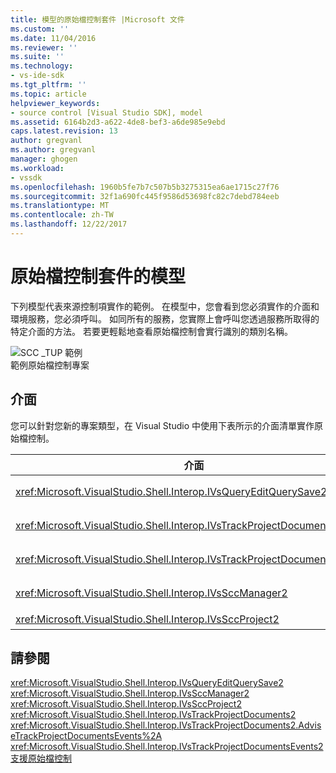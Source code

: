 ```yaml
---
title: 模型的原始檔控制套件 |Microsoft 文件
ms.custom: ''
ms.date: 11/04/2016
ms.reviewer: ''
ms.suite: ''
ms.technology:
- vs-ide-sdk
ms.tgt_pltfrm: ''
ms.topic: article
helpviewer_keywords:
- source control [Visual Studio SDK], model
ms.assetid: 6164b2d3-a622-4de8-bef3-a6de985e9ebd
caps.latest.revision: 13
author: gregvanl
ms.author: gregvanl
manager: ghogen
ms.workload:
- vssdk
ms.openlocfilehash: 1960b5fe7b7c507b5b3275315ea6ae1715c27f76
ms.sourcegitcommit: 32f1a690fc445f9586d53698fc82c7debd784eeb
ms.translationtype: MT
ms.contentlocale: zh-TW
ms.lasthandoff: 12/22/2017
---
```

# <a name="model-for-source-control-packages"></a>原始檔控制套件的模型
下列模型代表來源控制項實作的範例。 在模型中，您會看到您必須實作的介面和環境服務，您必須呼叫。 如同所有的服務，您實際上會呼叫您透過服務所取得的特定介面的方法。 若要更輕鬆地查看原始檔控制會實行識別的類別名稱。  
  
 ![SCC &#95;TUP 範例](../../extensibility/internals/media/scc_tup.gif "SCC_TUP")  
範例原始檔控制專案  
  
## <a name="interfaces"></a>介面  
 您可以針對您新的專案類型，在 Visual Studio 中使用下表所示的介面清單實作原始檔控制。  
  
|介面|使用|  
|---------------|---------|  
|<xref:Microsoft.VisualStudio.Shell.Interop.IVsQueryEditQuerySave2>|專案和編輯器儲存它們或變更 (dirty) 檔案之前呼叫。 這個介面使用存取<xref:Microsoft.VisualStudio.Shell.Interop.SVsQueryEditQuerySave>服務。|  
|<xref:Microsoft.VisualStudio.Shell.Interop.IVsTrackProjectDocuments2>|呼叫要求權限，才能新增、 移除或重新命名檔案或目錄的專案。 此介面也會呼叫以通知環境已核准的新增、 移除或重新命名動作時已完成的專案。 使用存取<xref:Microsoft.VisualStudio.Shell.Interop.SVsTrackProjectDocuments>服務。|  
|<xref:Microsoft.VisualStudio.Shell.Interop.IVsTrackProjectDocumentsEvents2>|藉由加入、 重新命名或移除檔案或目錄的專案時收到通知註冊的任何實體。 若要註冊事件通知，呼叫<xref:Microsoft.VisualStudio.Shell.Interop.IVsTrackProjectDocuments2.AdviseTrackProjectDocumentsEvents%2A>。|  
|<xref:Microsoft.VisualStudio.Shell.Interop.IVsSccManager2>|呼叫專案與原始檔控制封裝註冊並取得原始檔控制狀態的詳細資訊。 這個介面使用存取<xref:Microsoft.VisualStudio.Shell.Interop.SVsSccManager>服務。|  
|<xref:Microsoft.VisualStudio.Shell.Interop.IVsSccProject2>|藉由專案，以回應檔案的相關資訊的來源控制要求，並取得原始檔控制專案檔案所需的設定。|  
  
## <a name="see-also"></a>請參閱  
 <xref:Microsoft.VisualStudio.Shell.Interop.IVsQueryEditQuerySave2>   
 <xref:Microsoft.VisualStudio.Shell.Interop.IVsSccManager2>   
 <xref:Microsoft.VisualStudio.Shell.Interop.IVsSccProject2>   
 <xref:Microsoft.VisualStudio.Shell.Interop.IVsTrackProjectDocuments2>   
 <xref:Microsoft.VisualStudio.Shell.Interop.IVsTrackProjectDocuments2.AdviseTrackProjectDocumentsEvents%2A>   
 <xref:Microsoft.VisualStudio.Shell.Interop.IVsTrackProjectDocumentsEvents2>   
 [支援原始檔控制](../../extensibility/internals/supporting-source-control.md)